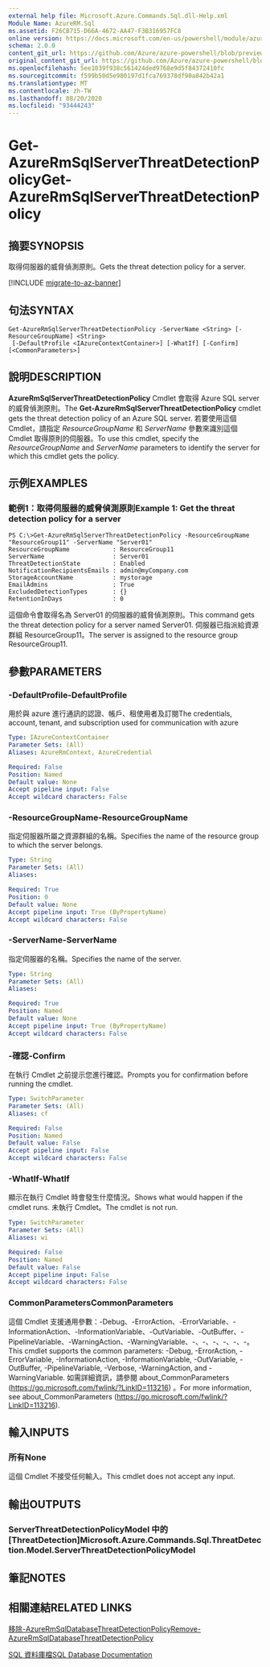 ```yaml
---
external help file: Microsoft.Azure.Commands.Sql.dll-Help.xml
Module Name: AzureRM.Sql
ms.assetid: F26CB715-D66A-4672-AA47-F3B316957FC8
online version: https://docs.microsoft.com/en-us/powershell/module/azurerm.sql/get-azurermsqlserverthreatdetectionpolicy
schema: 2.0.0
content_git_url: https://github.com/Azure/azure-powershell/blob/preview/src/ResourceManager/Sql/Commands.Sql/help/Get-AzureRmSqlServerThreatDetectionPolicy.md
original_content_git_url: https://github.com/Azure/azure-powershell/blob/preview/src/ResourceManager/Sql/Commands.Sql/help/Get-AzureRmSqlServerThreatDetectionPolicy.md
ms.openlocfilehash: 5ee1039f938c561424ded9768e9d5f84372410fc
ms.sourcegitcommit: f599b50d5e980197d1fca769378df90a842b42a1
ms.translationtype: MT
ms.contentlocale: zh-TW
ms.lasthandoff: 08/20/2020
ms.locfileid: "93444243"
---
```

# <span data-ttu-id="76c0b-101">Get-AzureRmSqlServerThreatDetectionPolicy</span><span class="sxs-lookup"><span data-stu-id="76c0b-101">Get-AzureRmSqlServerThreatDetectionPolicy</span></span>

## <span data-ttu-id="76c0b-102">摘要</span><span class="sxs-lookup"><span data-stu-id="76c0b-102">SYNOPSIS</span></span>
<span data-ttu-id="76c0b-103">取得伺服器的威脅偵測原則。</span><span class="sxs-lookup"><span data-stu-id="76c0b-103">Gets the threat detection policy for a server.</span></span>

[!INCLUDE [migrate-to-az-banner](../../includes/migrate-to-az-banner.md)]

## <span data-ttu-id="76c0b-104">句法</span><span class="sxs-lookup"><span data-stu-id="76c0b-104">SYNTAX</span></span>

```
Get-AzureRmSqlServerThreatDetectionPolicy -ServerName <String> [-ResourceGroupName] <String>
 [-DefaultProfile <IAzureContextContainer>] [-WhatIf] [-Confirm] [<CommonParameters>]
```

## <span data-ttu-id="76c0b-105">說明</span><span class="sxs-lookup"><span data-stu-id="76c0b-105">DESCRIPTION</span></span>
<span data-ttu-id="76c0b-106">**AzureRmSqlServerThreatDetectionPolicy** Cmdlet 會取得 Azure SQL server 的威脅偵測原則。</span><span class="sxs-lookup"><span data-stu-id="76c0b-106">The **Get-AzureRmSqlServerThreatDetectionPolicy** cmdlet gets the threat detection policy of an Azure SQL server.</span></span>
<span data-ttu-id="76c0b-107">若要使用這個 Cmdlet，請指定 *ResourceGroupName* 和 *ServerName* 參數來識別這個 Cmdlet 取得原則的伺服器。</span><span class="sxs-lookup"><span data-stu-id="76c0b-107">To use this cmdlet, specify the *ResourceGroupName* and *ServerName* parameters to identify the server for which this cmdlet gets the policy.</span></span>

## <span data-ttu-id="76c0b-108">示例</span><span class="sxs-lookup"><span data-stu-id="76c0b-108">EXAMPLES</span></span>

### <span data-ttu-id="76c0b-109">範例1：取得伺服器的威脅偵測原則</span><span class="sxs-lookup"><span data-stu-id="76c0b-109">Example 1: Get the threat detection policy for a server</span></span>
```
PS C:\>Get-AzureRmSqlServerThreatDetectionPolicy -ResourceGroupName "ResourceGroup11" -ServerName "Server01"
ResourceGroupName            : ResourceGroup11
ServerName                   : Server01
ThreatDetectionState         : Enabled
NotificationRecipientsEmails : admin@myCompany.com
StorageAccountName           : mystorage
EmailAdmins                  : True
ExcludedDetectionTypes       : {}
RetentionInDays              : 0
```

<span data-ttu-id="76c0b-110">這個命令會取得名為 Server01 的伺服器的威脅偵測原則。</span><span class="sxs-lookup"><span data-stu-id="76c0b-110">This command gets the threat detection policy for a server named Server01.</span></span>
<span data-ttu-id="76c0b-111">伺服器已指派給資源群組 ResourceGroup11。</span><span class="sxs-lookup"><span data-stu-id="76c0b-111">The server is assigned to the resource group ResourceGroup11.</span></span>

## <span data-ttu-id="76c0b-112">參數</span><span class="sxs-lookup"><span data-stu-id="76c0b-112">PARAMETERS</span></span>

### <span data-ttu-id="76c0b-113">-DefaultProfile</span><span class="sxs-lookup"><span data-stu-id="76c0b-113">-DefaultProfile</span></span>
<span data-ttu-id="76c0b-114">用於與 azure 進行通訊的認證、帳戶、租使用者及訂閱</span><span class="sxs-lookup"><span data-stu-id="76c0b-114">The credentials, account, tenant, and subscription used for communication with azure</span></span>

```yaml
Type: IAzureContextContainer
Parameter Sets: (All)
Aliases: AzureRmContext, AzureCredential

Required: False
Position: Named
Default value: None
Accept pipeline input: False
Accept wildcard characters: False
```

### <span data-ttu-id="76c0b-115">-ResourceGroupName</span><span class="sxs-lookup"><span data-stu-id="76c0b-115">-ResourceGroupName</span></span>
<span data-ttu-id="76c0b-116">指定伺服器所屬之資源群組的名稱。</span><span class="sxs-lookup"><span data-stu-id="76c0b-116">Specifies the name of the resource group to which the server belongs.</span></span>

```yaml
Type: String
Parameter Sets: (All)
Aliases:

Required: True
Position: 0
Default value: None
Accept pipeline input: True (ByPropertyName)
Accept wildcard characters: False
```

### <span data-ttu-id="76c0b-117">-ServerName</span><span class="sxs-lookup"><span data-stu-id="76c0b-117">-ServerName</span></span>
<span data-ttu-id="76c0b-118">指定伺服器的名稱。</span><span class="sxs-lookup"><span data-stu-id="76c0b-118">Specifies the name of the server.</span></span>

```yaml
Type: String
Parameter Sets: (All)
Aliases:

Required: True
Position: Named
Default value: None
Accept pipeline input: True (ByPropertyName)
Accept wildcard characters: False
```

### <span data-ttu-id="76c0b-119">-確認</span><span class="sxs-lookup"><span data-stu-id="76c0b-119">-Confirm</span></span>
<span data-ttu-id="76c0b-120">在執行 Cmdlet 之前提示您進行確認。</span><span class="sxs-lookup"><span data-stu-id="76c0b-120">Prompts you for confirmation before running the cmdlet.</span></span>

```yaml
Type: SwitchParameter
Parameter Sets: (All)
Aliases: cf

Required: False
Position: Named
Default value: False
Accept pipeline input: False
Accept wildcard characters: False
```

### <span data-ttu-id="76c0b-121">-WhatIf</span><span class="sxs-lookup"><span data-stu-id="76c0b-121">-WhatIf</span></span>
<span data-ttu-id="76c0b-122">顯示在執行 Cmdlet 時會發生什麼情況。</span><span class="sxs-lookup"><span data-stu-id="76c0b-122">Shows what would happen if the cmdlet runs.</span></span>
<span data-ttu-id="76c0b-123">未執行 Cmdlet。</span><span class="sxs-lookup"><span data-stu-id="76c0b-123">The cmdlet is not run.</span></span>

```yaml
Type: SwitchParameter
Parameter Sets: (All)
Aliases: wi

Required: False
Position: Named
Default value: False
Accept pipeline input: False
Accept wildcard characters: False
```

### <span data-ttu-id="76c0b-124">CommonParameters</span><span class="sxs-lookup"><span data-stu-id="76c0b-124">CommonParameters</span></span>
<span data-ttu-id="76c0b-125">這個 Cmdlet 支援通用參數：-Debug、-ErrorAction、-ErrorVariable、-InformationAction、-InformationVariable、-OutVariable、-OutBuffer、-PipelineVariable、-WarningAction、-WarningVariable、-、-、-、-、-、-。</span><span class="sxs-lookup"><span data-stu-id="76c0b-125">This cmdlet supports the common parameters: -Debug, -ErrorAction, -ErrorVariable, -InformationAction, -InformationVariable, -OutVariable, -OutBuffer, -PipelineVariable, -Verbose, -WarningAction, and -WarningVariable.</span></span> <span data-ttu-id="76c0b-126">如需詳細資訊，請參閱 about_CommonParameters (https://go.microsoft.com/fwlink/?LinkID=113216) 。</span><span class="sxs-lookup"><span data-stu-id="76c0b-126">For more information, see about_CommonParameters (https://go.microsoft.com/fwlink/?LinkID=113216).</span></span>

## <span data-ttu-id="76c0b-127">輸入</span><span class="sxs-lookup"><span data-stu-id="76c0b-127">INPUTS</span></span>

### <span data-ttu-id="76c0b-128">所有</span><span class="sxs-lookup"><span data-stu-id="76c0b-128">None</span></span>
<span data-ttu-id="76c0b-129">這個 Cmdlet 不接受任何輸入。</span><span class="sxs-lookup"><span data-stu-id="76c0b-129">This cmdlet does not accept any input.</span></span>

## <span data-ttu-id="76c0b-130">輸出</span><span class="sxs-lookup"><span data-stu-id="76c0b-130">OUTPUTS</span></span>

### <span data-ttu-id="76c0b-131">ServerThreatDetectionPolicyModel 中的 [ThreatDetection]</span><span class="sxs-lookup"><span data-stu-id="76c0b-131">Microsoft.Azure.Commands.Sql.ThreatDetection.Model.ServerThreatDetectionPolicyModel</span></span>

## <span data-ttu-id="76c0b-132">筆記</span><span class="sxs-lookup"><span data-stu-id="76c0b-132">NOTES</span></span>

## <span data-ttu-id="76c0b-133">相關連結</span><span class="sxs-lookup"><span data-stu-id="76c0b-133">RELATED LINKS</span></span>

[<span data-ttu-id="76c0b-134">移除-AzureRmSqlDatabaseThreatDetectionPolicy</span><span class="sxs-lookup"><span data-stu-id="76c0b-134">Remove-AzureRmSqlDatabaseThreatDetectionPolicy</span></span>](./Remove-AzureRmSqlDatabaseThreatDetectionPolicy.md)

[<span data-ttu-id="76c0b-135">SQL 資料庫檔</span><span class="sxs-lookup"><span data-stu-id="76c0b-135">SQL Database Documentation</span></span>](https://docs.microsoft.com/azure/sql-database/)


